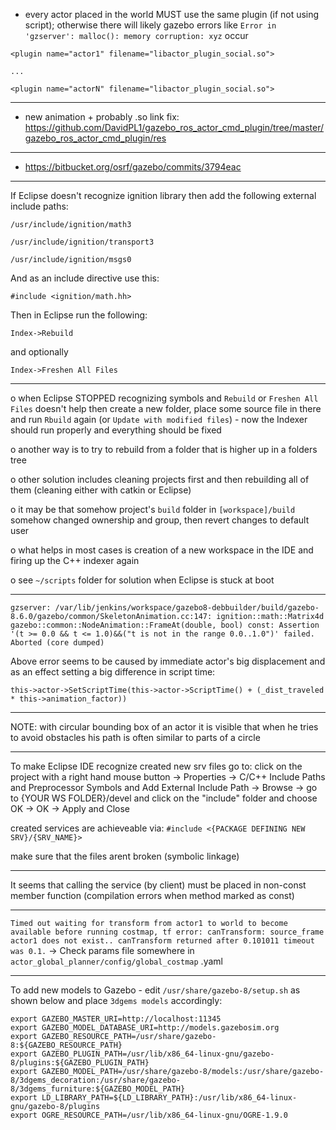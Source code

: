 * every actor placed in the world MUST use the same plugin (if not using script); otherwise there will likely gazebo errors like `Error in 'gzserver': malloc(): memory corruption: xyz` occur

`<plugin name="actor1" filename="libactor_plugin_social.so">`

`...`

`<plugin name="actorN" filename="libactor_plugin_social.so">`

***

* new animation + probably .so link fix:
https://github.com/DavidPL1/gazebo_ros_actor_cmd_plugin/tree/master/gazebo_ros_actor_cmd_plugin/res

***

* https://bitbucket.org/osrf/gazebo/commits/3794eac

***

If Eclipse doesn't recognize ignition library then add the following external include paths:

`/usr/include/ignition/math3`

`/usr/include/ignition/transport3`

`/usr/include/ignition/msgs0`

And as an include directive use this:

`#include <ignition/math.hh>`

Then in Eclipse run the following:

`Index->Rebuild `

and optionally 

`Index->Freshen All Files`

***

o when Eclipse STOPPED recognizing symbols and `Rebuild` or `Freshen All Files` doesn't help then create a new folder, place some source file in there and run `Rbuild` again (or `Update with modified files`) - now the Indexer should run properly and everything should be fixed

o another way is to try to rebuild from a folder that is higher up in a folders tree

o other solution includes cleaning projects first and then rebuilding all of them (cleaning either with catkin or Eclipse)

o it may be that somehow project's `build` folder in `[workspace]/build` somehow changed ownership and group, then revert changes to default user 

o what helps in most cases is creation of a new workspace in the IDE and firing up the C++ indexer again

o see `~/scripts` folder for solution when Eclipse is stuck at boot


***

`gzserver: /var/lib/jenkins/workspace/gazebo8-debbuilder/build/gazebo-8.6.0/gazebo/common/SkeletonAnimation.cc:147: ignition::math::Matrix4d gazebo::common::NodeAnimation::FrameAt(double, bool) const: Assertion '(t >= 0.0 && t <= 1.0)&&("t is not in the range 0.0..1.0")' failed.
Aborted (core dumped)`

Above error seems to be caused by immediate actor's big displacement and as an effect setting a big difference in script time:

`this->actor->SetScriptTime(this->actor->ScriptTime() + (_dist_traveled * this->animation_factor))`

***

NOTE: with circular bounding box of an actor it is visible that when he tries to avoid obstacles his path is often similar to parts of a circle


***

To make Eclipse IDE recognize created new srv files go to:
click on the project with a right hand mouse button -> Properties -> C/C++ Include Paths and Preprocessor Symbols
and Add External Include Path -> Browse -> go to {YOUR WS FOLDER}/devel and click on the "include" folder and choose OK -> OK -> Apply and Close

created services are achieveable via: 
`#include <{PACKAGE DEFINING NEW SRV}/{SRV_NAME}>`

make sure that the files arent broken (symbolic linkage)

***

It seems that calling the service (by client) must be placed in non-const member function (compilation errors when method marked as const)


***

`Timed out waiting for transform from actor1 to world to become available before running costmap, tf error: canTransform: source_frame actor1 does not exist.. canTransform returned after 0.101011 timeout was 0.1.` -> Check params file somewhere in `actor_global_planner/config/global_costmap` .yaml


***

To add new models to Gazebo - edit `/usr/share/gazebo-8/setup.sh` as shown below and place `3dgems models` accordingly:

	export GAZEBO_MASTER_URI=http://localhost:11345
	export GAZEBO_MODEL_DATABASE_URI=http://models.gazebosim.org
	export GAZEBO_RESOURCE_PATH=/usr/share/gazebo-8:${GAZEBO_RESOURCE_PATH}
	export GAZEBO_PLUGIN_PATH=/usr/lib/x86_64-linux-gnu/gazebo-8/plugins:${GAZEBO_PLUGIN_PATH}
	export GAZEBO_MODEL_PATH=/usr/share/gazebo-8/models:/usr/share/gazebo-8/3dgems_decoration:/usr/share/gazebo-8/3dgems_furniture:${GAZEBO_MODEL_PATH}
	export LD_LIBRARY_PATH=${LD_LIBRARY_PATH}:/usr/lib/x86_64-linux-gnu/gazebo-8/plugins
	export OGRE_RESOURCE_PATH=/usr/lib/x86_64-linux-gnu/OGRE-1.9.0
